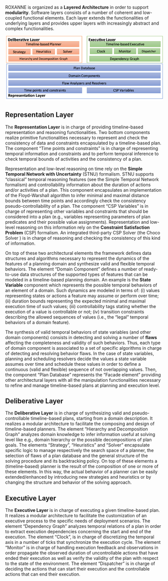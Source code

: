 ROXANNE is organized as a **Layered Architecture** in order to support **modularity**. Software layers consists of a number of coherent and low-coupled functional elements. Each layer extends the functionalities of underlying layers and provides upper layers with increasingly abstract and complex functionalities. 

![ROXANNE Layered Architecture](roxanne-archi.png)


## Representation Layer

The **Representation Layer** is in charge of providing timeline-based representation and reasoning functionalities. Two bottom components realize primitive functionalities necessary to represent and check the consistency of data and constraints encapsulated by a timeline-based plan. The component “Time points and constraints” is in charge of representing temporal information and constraints and to perform temporal inference to check temporal bounds of activities and the consistency of a plan. 

Representation and low-level reasoning on time rely on the **Simple Temporal Network with Uncertainty** (STNU) formalism. STNU supports “classical” temporal reasoning features (see the Simple Temporal Network formalism) and controllability information about the duration of actions and/or activities of a plan. This component encapsulates an implementation of the Floyd-Warshall algorithm to infer minimal and maximal distance bounds between time points and accordingly check the consistency pseudo-controllability of a plan. The component “CSP Variables” is in charge of representing other variables and constraints that should be considered into a plan (e.g., variables representing parameters of plan predicates and their possible value assignments). Representation and low-level reasoning on this information rely on the **Constraint Satisfaction Problem** (CSP) formalism. An integrated third-party CSP Solver (the Choco Solver  ) is in charge of reasoning and checking the consistency of this kind of information. 

On top of these two architectural elements the framework defines data structures and algorithms necessary to represent the dynamics of the features of a planning domain and synthesize valid and flexible temporal behaviors. The element “Domain Component” defines a number of ready-to-use data structures of the supported types of features that can be modeled in a timeline-based planning domain. An example is the **State Variable** component which represents the possible temporal behaviors of an element of a domain. Such dynamics are modeled in terms of: (i) values representing states or actions a feature may assume or perform over time; (ii) duration bounds representing the expected minimal and maximal execution time of such values; (iii) controllability tags stating whether the execution of a value is controllable or not; (iv) transition constraints describing the allowed sequences of values (i.e., the “legal” temporal behaviors of a domain feature).

The synthesis of valid temporal behaviors of state variables (and other domain components) consists in detecting and solving a number of **flaws** affecting the completeness and validity of such behaviors. Thus, each type of domain component is associated to a set of specific algorithms in charge of detecting and resolving behavior flaws. In the case of state variables, planning and scheduling resolvers decide the values a state variable assumes over time and schedule these values in order to define a continuous (valid and flexible) sequence of not overlapping values. Then, the component “Plan Database” represents the “Facade element” providing other architectural layers with all the manipulation functionalities necessary to refine and manage timeline-based plans at planning and execution level. 


## Deliberative Layer

The **Deliberative Layer** is in charge of synthesizing valid and pseudo-controllable timeline-based plans, starting from a domain description. It realizes a modular architecture to facilitate the composing and design of timeline-based planners. The element “Hierarchy and Decomposition Graph” analyzes domain knowledge to infer information useful at solving level like e.g., domain hierarchy or the possible decompositions of plan goals. The elements “Strategy”, “Heuristics” and “Solver” encapsulate specific logic to manage respectively the search space of a planner, the selection of flaws of a plan database and the general structure of the solving procedure and its backtracking policy. On top of these elements a (timeline-based) planner is the result of the composition of one or more of these elements. In this way, the actual behavior of a planner can be easily extended/enhanced by introducing new strategies and heuristics or by changing the structure and behavior of the solving approach.

## Executive Layer

The **Executive Layer** is in charge of executing a given timeline-based plan. It realizes a modular architecture to facilitate the customization of an executive process to the specific needs of deployment scenarios. The element “Dependency Graph” analyzes temporal relations of a plan in order to extract execution dependencies concerning the start and end of the execution. The element “Clock”, is in charge of discretizing the temporal axis in a number of ticks that synchronize the execution cycle. The element “Monitor” is in charge of handling execution feedback and observations in order propagate the observed duration of uncontrollable actions that have ended their execution as well as verify the validity of the plan with respect to the state of the environment. The element “Dispatcher” is in charge of deciding the actions that can start their execution and the controllable actions that can end their execution.	


